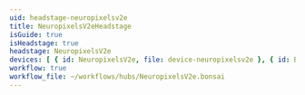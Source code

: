 ```yaml
---
uid: headstage-neuropixelsv2e
title: NeuropixelsV2eHeadstage
isGuide: true
isHeadstage: true
headstage: NeuropixelsV2e
devices: [ { id: NeuropixelsV2e, file: device-neuropixelsv2e }, { id: BNO055, file: device-bno055_neuropixelsv2e } ]
workflow: true
workflow_file: ~/workflows/hubs/NeuropixelsV2e.bonsai
---
```

